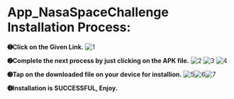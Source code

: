 # App_NasaSpaceChallenge Installation Process:
**➊Click on the Given Link.**
![1](https://github.com/ambarmishraa/App_NasaSpaceChallenge/assets/119369782/3d87857c-8e7f-4047-81b1-7fe6ae03a837)



**➋Complete the next process by just clicking on the APK file.**
![2](https://github.com/ambarmishraa/App_NasaSpaceChallenge/assets/119369782/ffa58829-08a2-4195-b19d-5f32e7ae9944)
![3](https://github.com/ambarmishraa/App_NasaSpaceChallenge/assets/119369782/738974ab-16f4-4944-ba4f-bfcd9891811e)
![4](https://github.com/ambarmishraa/App_NasaSpaceChallenge/assets/119369782/583fcffd-14b5-47e1-80aa-50f09cdd7c97)



**➌Tap on the downloaded file on your device for installion.**
![5](https://github.com/ambarmishraa/App_NasaSpaceChallenge/assets/119369782/6b155573-93c9-44f1-81ad-3fceb80837a1)![6](https://github.com/ambarmishraa/App_NasaSpaceChallenge/assets/119369782/c2e9efc5-b712-46e5-bb57-31afd8e99d94)![7](https://github.com/ambarmishraa/App_NasaSpaceChallenge/assets/119369782/ba215d57-77b0-4dd8-a24b-0693eb6b1b1e)



**➍Installation is SUCCESSFUL, Enjoy.**
